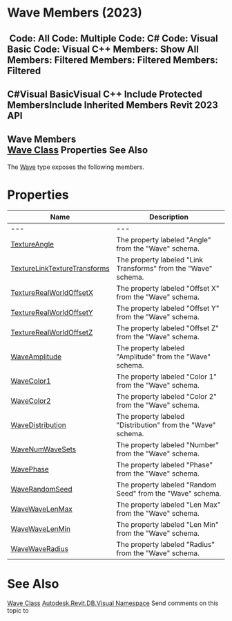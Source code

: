 # Wave Members (2023)

﻿
 Code: All Code: Multiple Code: C# Code: Visual Basic Code: Visual C++  Members: Show All Members: Filtered Members: Filtered Members: Filtered   
---  
C#Visual BasicVisual C++
Include Protected MembersInclude Inherited Members
Revit 2023 API  
---  
Wave Members  
[Wave Class](9c0cc26f-f6ae-708e-5612-d3d181058174.md "Wave Class") Properties See Also  
---  
The [Wave](9c0cc26f-f6ae-708e-5612-d3d181058174.md "Wave Class") type exposes the following members.
# Properties
| Name | Description |
| --- | --- |
| --- | --- | --- |
| [TextureAngle](fc25c8d6-1123-27e1-528d-01820566fb60.md "TextureAngle Property") | The property labeled "Angle" from the "Wave" schema. |
| [TextureLinkTextureTransforms](ff3b0b97-9b83-e9c2-b5d2-de89b037f329.md "TextureLinkTextureTransforms Property") | The property labeled "Link Transforms" from the "Wave" schema. |
| [TextureRealWorldOffsetX](1b94d1ce-863e-9b5e-bb10-a82ddca75b47.md "TextureRealWorldOffsetX Property") | The property labeled "Offset X" from the "Wave" schema. |
| [TextureRealWorldOffsetY](f77e1bae-a639-e701-d114-fd34bc00bbdc.md "TextureRealWorldOffsetY Property") | The property labeled "Offset Y" from the "Wave" schema. |
| [TextureRealWorldOffsetZ](ae907aa3-3aa4-f758-d75d-ce49e88fc131.md "TextureRealWorldOffsetZ Property") | The property labeled "Offset Z" from the "Wave" schema. |
| [WaveAmplitude](bafda654-60bf-11d8-d38c-4825dd61bedd.md "WaveAmplitude Property") | The property labeled "Amplitude" from the "Wave" schema. |
| [WaveColor1](1765500b-9e5d-5a13-097f-23127c82359f.md "WaveColor1 Property") | The property labeled "Color 1" from the "Wave" schema. |
| [WaveColor2](306618d7-942f-3b2c-4b1d-a61dd5a2acbe.md "WaveColor2 Property") | The property labeled "Color 2" from the "Wave" schema. |
| [WaveDistribution](c456cdc0-3fcc-1c68-0395-c1622e896d1b.md "WaveDistribution Property") | The property labeled "Distribution" from the "Wave" schema. |
| [WaveNumWaveSets](2f20cba2-c6d4-6116-73dc-e607cfc49ff3.md "WaveNumWaveSets Property") | The property labeled "Number" from the "Wave" schema. |
| [WavePhase](207eb9fd-ba9c-3894-740b-a2e2642ea5c5.md "WavePhase Property") | The property labeled "Phase" from the "Wave" schema. |
| [WaveRandomSeed](c1e86fae-72f8-31b7-74b8-c2b1b9b30c05.md "WaveRandomSeed Property") | The property labeled "Random Seed" from the "Wave" schema. |
| [WaveWaveLenMax](9b785b5c-cb11-518e-ed5f-6c60add89acd.md "WaveWaveLenMax Property") | The property labeled "Len Max" from the "Wave" schema. |
| [WaveWaveLenMin](77a4660e-a59f-1a10-5ab0-38edafa84251.md "WaveWaveLenMin Property") | The property labeled "Len Min" from the "Wave" schema. |
| [WaveWaveRadius](216a0a9b-4d2b-1323-9b4b-24db29f6fad4.md "WaveWaveRadius Property") | The property labeled "Radius" from the "Wave" schema. |

# See Also
[Wave Class](9c0cc26f-f6ae-708e-5612-d3d181058174.md "Wave Class")
[Autodesk.Revit.DB.Visual Namespace](f5a10581-6ac2-be19-0e32-f87d05bc8b83.md "Autodesk.Revit.DB.Visual Namespace")
Send comments on this topic to 